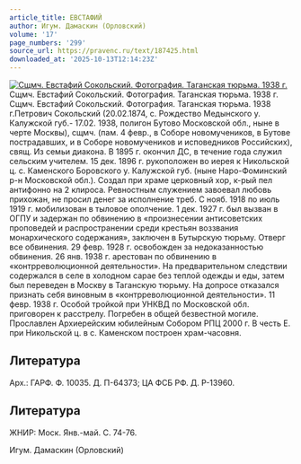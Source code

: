 ```yaml
---
article_title: ЕВСТАФИЙ
author: Игум. Дамаскин (Орловский)
volume: '17'
page_numbers: '299'
source_url: https://pravenc.ru/text/187425.html
downloaded_at: '2025-10-13T12:14:23Z'
---
```


[![Сщмч. Евстафий Сокольский. Фотография. Таганская тюрьма. 1938 г.](https://pravenc.ru/data/852/492/1234/i200.jpg "Кликните для увеличения картинки")](https://pravenc.ru/data/852/492/1234/i400.jpg)Сщмч. Евстафий Сокольский. Фотография. Таганская тюрьма. 1938 г.  
Сщмч. Евстафий Сокольский. Фотография. Таганская тюрьма. 1938 г.Петрович Сокольский (20.02.1874, с. Рождество Медынского у. Калужской губ.- 17.02. 1938, полигон Бутово Московской обл., ныне в черте Москвы), сщмч. (пам. 4 февр., в Соборе новомучеников, в Бутове пострадавших, и в Соборе новомучеников и исповедников Российских), свящ. Из семьи диакона. В 1895 г. окончил ДС, в течение года служил сельским учителем. 15 дек. 1896 г. рукоположен во иерея к Никольской ц. с. Каменского Боровского у. Калужской губ. (ныне Наро-Фоминский р-н Московской обл.). Создал при храме церковный хор, к-рый пел антифонно на 2 клироса. Ревностным служением завоевал любовь прихожан, не просил денег за исполнение треб. С нояб. 1918 по июль 1919 г. мобилизован в тыловое ополчение. 1 дек. 1927 г. был вызван в ОГПУ и задержан по обвинению в «произнесении антисоветских проповедей и распространении среди крестьян воззвания монархического содержания», заключен в Бутырскую тюрьму. Отверг все обвинения. 29 февр. 1928 г. освобожден за недоказанностью обвинения. 26 янв. 1938 г. арестован по обвинению в «контрреволюционной деятельности». На предварительном следствии содержался в селе в холодном сарае без теплой одежды и еды, затем был переведен в Москву в Таганскую тюрьму. На допросе отказался признать себя виновным в «контрреволюционной деятельности». 11 февр. 1938 г. Особой тройкой при УНКВД по Московской обл. приговорен к расстрелу. Погребен в общей безвестной могиле. Прославлен Архиерейским юбилейным Собором РПЦ 2000 г. В честь Е. при Никольской ц. в с. Каменском построен храм-часовня.

## Литература

Арх.: ГАРФ. Ф. 10035. Д. П-64373; ЦА ФСБ РФ. Д. Р-13960.

## Литература

ЖНИР: Моск. Янв.-май. С. 74-76.

Игум. Дамаскин (Орловский)
